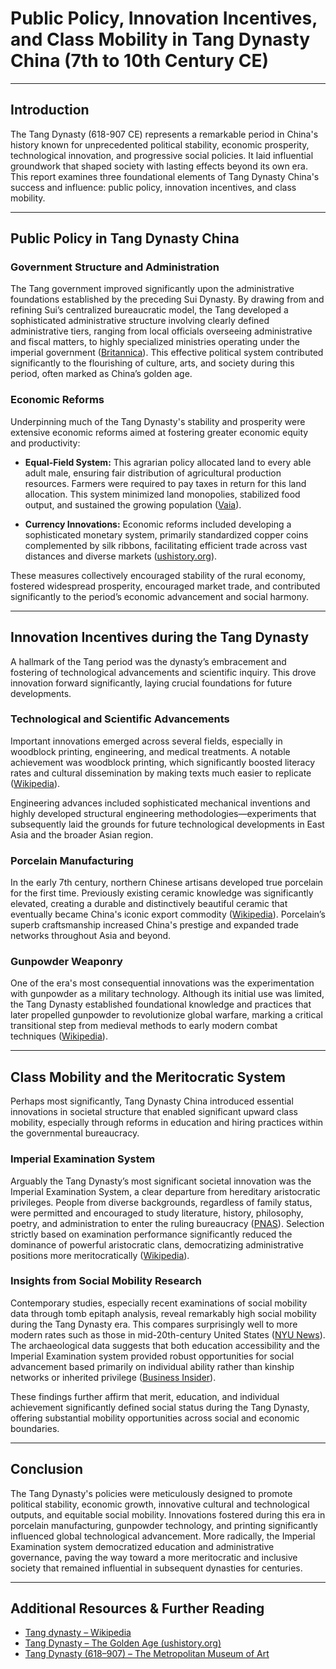 # Public Policy, Innovation Incentives, and Class Mobility in Tang Dynasty China (7th to 10th Century CE)

---

## Introduction

The Tang Dynasty (618-907 CE) represents a remarkable period in China's history known for unprecedented political stability, economic prosperity, technological innovation, and progressive social policies. It laid influential groundwork that shaped society with lasting effects beyond its own era. This report examines three foundational elements of Tang Dynasty China's success and influence: public policy, innovation incentives, and class mobility.

---

## Public Policy in Tang Dynasty China

### Government Structure and Administration

The Tang government improved significantly upon the administrative foundations established by the preceding Sui Dynasty. By drawing from and refining Sui’s centralized bureaucratic model, the Tang developed a sophisticated administrative structure involving clearly defined administrative tiers, ranging from local officials overseeing administrative and fiscal matters, to highly specialized ministries operating under the imperial government ([Britannica](https://www.britannica.com/topic/Tang-dynasty)). This effective political system contributed significantly to the flourishing of culture, arts, and society during this period, often marked as China’s golden age.

### Economic Reforms

Underpinning much of the Tang Dynasty's stability and prosperity were extensive economic reforms aimed at fostering greater economic equity and productivity:

- **Equal-Field System:** This agrarian policy allocated land to every able adult male, ensuring fair distribution of agricultural production resources. Farmers were required to pay taxes in return for this land allocation. This system minimized land monopolies, stabilized food output, and sustained the growing population ([Vaia](https://www.vaia.com/en-us/explanations/chinese/chinese-social-issues/tang-dynasty/)).
  
- **Currency Innovations:** Economic reforms included developing a sophisticated monetary system, primarily standardized copper coins complemented by silk ribbons, facilitating efficient trade across vast distances and diverse markets ([ushistory.org](https://www.ushistory.org/civ/9d.asp)).

These measures collectively encouraged stability of the rural economy, fostered widespread prosperity, encouraged market trade, and contributed significantly to the period’s economic advancement and social harmony.

---

## Innovation Incentives during the Tang Dynasty

A hallmark of the Tang period was the dynasty’s embracement and fostering of technological advancements and scientific inquiry. This drove innovation forward significantly, laying crucial foundations for future developments.

### Technological and Scientific Advancements

Important innovations emerged across several fields, especially in woodblock printing, engineering, and medical treatments. A notable achievement was woodblock printing, which significantly boosted literacy rates and cultural dissemination by making texts much easier to replicate ([Wikipedia](https://en.wikipedia.org/wiki/Science_and_technology_of_the_Tang_dynasty)). 

Engineering advances included sophisticated mechanical inventions and highly developed structural engineering methodologies—experiments that subsequently laid the grounds for future technological developments in East Asia and the broader Asian region.

### Porcelain Manufacturing

In the early 7th century, northern Chinese artisans developed true porcelain for the first time. Previously existing ceramic knowledge was significantly elevated, creating a durable and distinctively beautiful ceramic that eventually became China's iconic export commodity ([Wikipedia](https://en.wikipedia.org/wiki/List_of_Chinese_inventions)). Porcelain’s superb craftsmanship increased China's prestige and expanded trade networks throughout Asia and beyond.

### Gunpowder Weaponry

One of the era's most consequential innovations was the experimentation with gunpowder as a military technology. Although its initial use was limited, the Tang Dynasty established foundational knowledge and practices that later propelled gunpowder to revolutionize global warfare, marking a critical transitional step from medieval methods to early modern combat techniques ([Wikipedia](https://en.wikipedia.org/wiki/History_of_science_and_technology_in_China)).

---

## Class Mobility and the Meritocratic System

Perhaps most significantly, Tang Dynasty China introduced essential innovations in societal structure that enabled significant upward class mobility, especially through reforms in education and hiring practices within the governmental bureaucracy.

### Imperial Examination System

Arguably the Tang Dynasty’s most significant societal innovation was the Imperial Examination System, a clear departure from hereditary aristocratic privileges. People from diverse backgrounds, regardless of family status, were permitted and encouraged to study literature, history, philosophy, poetry, and administration to enter the ruling bureaucracy ([PNAS](https://www.pnas.org/doi/10.1073/pnas.2305564121)). Selection strictly based on examination performance significantly reduced the dominance of powerful aristocratic clans, democratizing administrative positions more meritocratically ([Wikipedia](https://en.wikipedia.org/wiki/Social_structure_of_China)).

### Insights from Social Mobility Research

Contemporary studies, especially recent examinations of social mobility data through tomb epitaph analysis, reveal remarkably high social mobility during the Tang Dynasty era. This compares surprisingly well to more modern rates such as those in mid-20th-century United States ([NYU News](https://www.nyu.edu/about/news-publications/news/2024/january/china-s-medieval-tang-dynasty-had-a-surprising-level-of-social-m.html)). The archaeological data suggests that both education accessibility and the Imperial Examination system provided robust opportunities for social advancement based primarily on individual ability rather than kinship networks or inherited privilege ([Business Insider](https://www.businessinsider.com/baby-boomers-us-moving-up-tang-dynasty-china-gain-status-2024-1)).

These findings further affirm that merit, education, and individual achievement significantly defined social status during the Tang Dynasty, offering substantial mobility opportunities across social and economic boundaries.

---

## Conclusion

The Tang Dynasty's policies were meticulously designed to promote political stability, economic growth, innovative cultural and technological outputs, and equitable social mobility. Innovations fostered during this era in porcelain manufacturing, gunpowder technology, and printing significantly influenced global technological advancement. More radically, the Imperial Examination system democratized education and administrative governance, paving the way toward a more meritocratic and inclusive society that remained influential in subsequent dynasties for centuries.

---

## Additional Resources & Further Reading

- [Tang dynasty – Wikipedia](https://en.wikipedia.org/wiki/Tang_dynasty)
- [Tang Dynasty – The Golden Age (ushistory.org)](https://www.ushistory.org/civ/9d.asp)
- [Tang Dynasty (618–907) – The Metropolitan Museum of Art](https://www.metmuseum.org/toah/hd/tang/hd_tang.htm)